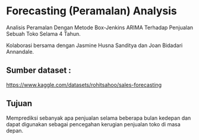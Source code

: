 # Forecasting (Peramalan) Analysis
Analisis Peramalan Dengan Metode Box-Jenkins ARIMA Terhadap Penjualan Sebuah Toko Selama 4 Tahun.

Kolaborasi bersama dengan Jasmine Husna Sanditya dan Joan Bidadari Annandale.

## Sumber dataset :
https://www.kaggle.com/datasets/rohitsahoo/sales-forecasting

## Tujuan
Memprediksi sebanyak apa penjualan selama beberapa bulan kedepan dan dapat digunakan sebagai pencegahan kerugian penjualan toko di masa depan.
